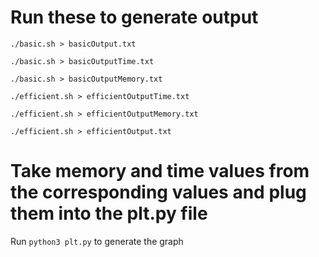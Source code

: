 # Run these to generate output

`./basic.sh > basicOutput.txt`  

`./basic.sh > basicOutputTime.txt`

`./basic.sh > basicOutputMemory.txt`

`./efficient.sh > efficientOutputTime.txt`

`./efficient.sh > efficientOutputMemory.txt`

`./efficient.sh > efficientOutput.txt`

# Take memory and time values from the corresponding values and plug them into the plt.py file

Run `python3 plt.py` to generate the graph
